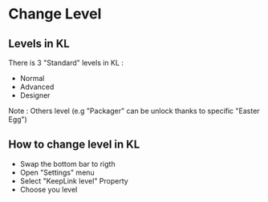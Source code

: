 Change Level
==
Levels in KL
-
There is 3 "Standard" levels in KL :
* Normal
* Advanced
* Designer

Note : Others level (e.g "Packager" can be unlock thanks to specific "Easter Egg")

How to change level in KL
-
* Swap the bottom bar to rigth
* Open "Settings" menu
* Select "KeepLink level" Property
* Choose you level
